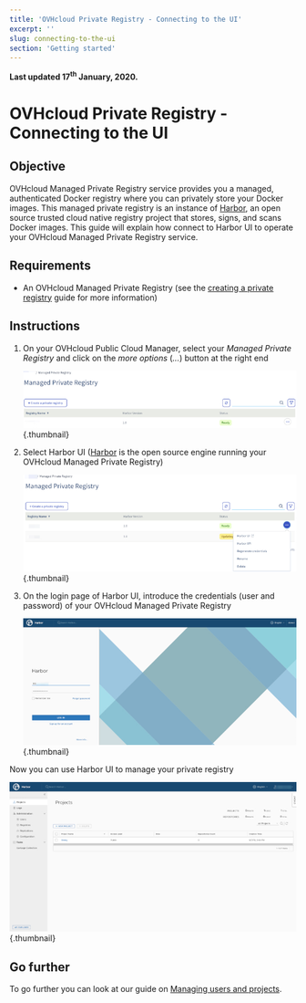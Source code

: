 ```yaml
---
title: 'OVHcloud Private Registry - Connecting to the UI'
excerpt: ''
slug: connecting-to-the-ui
section: 'Getting started'
---
```


**Last updated 17<sup>th</sup> January, 2020.**

<style>
 pre {
     font-size: 14px;
 }
 pre.console {
   background-color: #300A24; 
   color: #ccc;
   font-family: monospace;
   padding: 5px;
   margin-bottom: 5px;
 }
 pre.console code {
   border: solid 0px transparent;
   color: #ccc;
   font-family: monospace !important;
   font-size: 0.75em;
 }
 .small {
     font-size: 0.75em;
 }
</style>

# OVHcloud Private Registry - Connecting to the UI



## Objective

OVHcloud Managed Private Registry service provides you a managed, authenticated Docker registry where you can privately store your Docker images. This managed private registry is an instance of [Harbor](https://goharbor.io/), an open source trusted cloud native registry project that stores, signs, and scans Docker images. This guide will explain how connect to Harbor UI to operate your OVHcloud Managed Private Registry service.


## Requirements

- An OVHcloud Managed Private Registry (see the [creating a private registry](../creating-a-private-registry/) guide for more information)


## Instructions

1. On your OVHcloud Public Cloud Manager, select your *Managed Private Registry* and click on the *more options* (*...*) button at the right end

    ![Managing users and projects](images/connecting-to-the-ui-001-s.jpg){.thumbnail}

1. Select Harbor UI ([Harbor](https://goharbor.io/) is the open source engine running your OVHcloud Managed Private Registry)

    ![Managing users and projects](images/connecting-to-the-ui-002-s.jpg){.thumbnail}

1. On the login page of Harbor UI, introduce the credentials (user and password) of your OVHcloud Managed Private Registry

    ![Managing users and projects](images/connecting-to-the-ui-003-s.jpg){.thumbnail}


Now you can use Harbor UI to manage your private registry

![Managing users and projects](images/connecting-to-the-ui-004-s.jpg){.thumbnail}



## Go further

To go further you can look at our guide on [Managing users and projects](../managing-users-and-projects/).